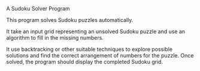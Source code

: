 A Sudoku Solver Program

This program solves Sudoku puzzles automatically. 

It take an input grid representing an unsolved Sudoku puzzle and use an algorithm to fill in the missing numbers.

It use backtracking or other suitable techniques to explore possible solutions and find the correct arrangement of numbers for the puzzle. Once solved, the program should display the completed Sudoku grid.